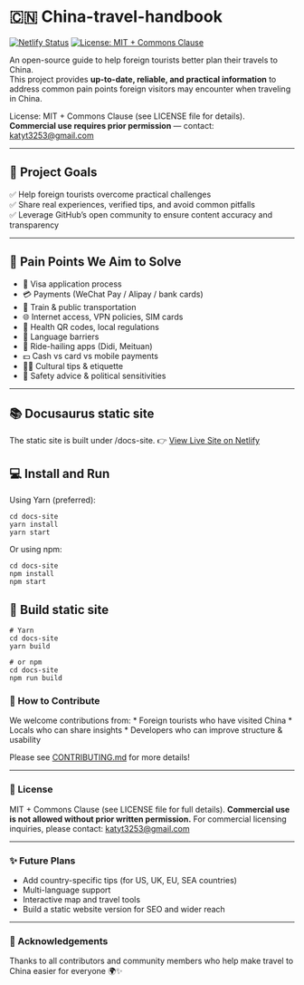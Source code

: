 # 🇨🇳 China-travel-handbook

[![Netlify Status](https://api.netlify.com/api/v1/badges/3ff47cb9-718d-4d99-90a2-eb209354c598/deploy-status)](https://app.netlify.com/projects/china-travel-handbook/deploys) [![License: MIT + Commons Clause](https://img.shields.io/badge/license-MIT--CommonsClause-blue.svg)](./LICENSE)

An open-source guide to help foreign tourists better plan their travels to China.  
This project provides **up-to-date, reliable, and practical information** to address common pain points foreign visitors may encounter when traveling in China.

License: MIT + Commons Clause (see LICENSE file for details).  
**Commercial use requires prior permission** — contact: katyt3253@gmail.com

---

## 🌟 Project Goals

✅ Help foreign tourists overcome practical challenges  
✅ Share real experiences, verified tips, and avoid common pitfalls  
✅ Leverage GitHub’s open community to ensure content accuracy and transparency  

---

## 🚧 Pain Points We Aim to Solve

- 🛂 Visa application process  
- 💳 Payments (WeChat Pay / Alipay / bank cards)  
- 🚄 Train & public transportation  
- 🌐 Internet access, VPN policies, SIM cards  
- 🏥 Health QR codes, local regulations  
- 💬 Language barriers  
- 🚖 Ride-hailing apps (Didi, Meituan)  
- 💵 Cash vs card vs mobile payments  
- 🙅‍♂️ Cultural tips & etiquette  
- 🔐 Safety advice & political sensitivities  

---

## 📚 Docusaurus static site

The static site is built under /docs-site.
👉 [View Live Site on Netlify](https://china-travel-handbook.netlify.app/docs/intro)


## 💻 Install and Run

Using Yarn (preferred):

```
cd docs-site
yarn install
yarn start
```

Or using npm:

```
cd docs-site
npm install
npm start
```

## 🚀 Build static site

```
# Yarn
cd docs-site
yarn build

# or npm
cd docs-site
npm run build
```


### 🤝 How to Contribute

We welcome contributions from:
	* 	Foreign tourists who have visited China
	* 	Locals who can share insights
	* 	Developers who can improve structure & usability

Please see [CONTRIBUTING.md](CONTRIBUTING.md) for more details!

---

### 📜 License

MIT + Commons Clause (see LICENSE file for full details).
**Commercial use is not allowed without prior written permission.**
For commercial licensing inquiries, please contact: katyt3253@gmail.com

---

### ✨ Future Plans
* Add country-specific tips (for US, UK, EU, SEA countries)
* Multi-language support
* Interactive map and travel tools
* Build a static website version for SEO and wider reach

---

### 🙏 Acknowledgements

Thanks to all contributors and community members who help make travel to China easier for everyone 🌍✨